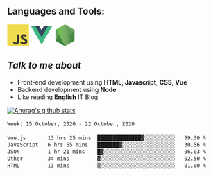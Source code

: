 ## **Languages and Tools:**      
<code><img height="50" src="https://raw.githubusercontent.com/github/explore/80688e429a7d4ef2fca1e82350fe8e3517d3494d/topics/javascript/javascript.png"></code>
<code><img height="50"  src="https://raw.githubusercontent.com/github/explore/80688e429a7d4ef2fca1e82350fe8e3517d3494d/topics/vue/vue.png"></code>
<code><img height="50"  src="https://raw.githubusercontent.com/github/explore/80688e429a7d4ef2fca1e82350fe8e3517d3494d/topics/nodejs/nodejs.png"></code>

## *Talk to me about*
- Front-end development using **HTML, Javascript, CSS, Vue**
- Backend development using **Node**
- Like reading **English** IT Blog    

[![Anurag's github stats](https://github-readme-stats.vercel.app/api?username=qdi5)](https://github.com/anuraghazra/github-readme-stats)    

<!--START_SECTION:waka-->
```text
Week: 15 October, 2020 - 22 October, 2020

Vue.js       13 hrs 25 mins  ██████████████▓░░░░░░░░░░   59.30 % 
JavaScript   6 hrs 55 mins   ███████▓░░░░░░░░░░░░░░░░░   30.56 % 
JSON         1 hr 21 mins    █▓░░░░░░░░░░░░░░░░░░░░░░░   06.03 % 
Other        34 mins         ▓░░░░░░░░░░░░░░░░░░░░░░░░   02.50 % 
HTML         13 mins         ▒░░░░░░░░░░░░░░░░░░░░░░░░   01.00 % 
```
<!--END_SECTION:waka-->
